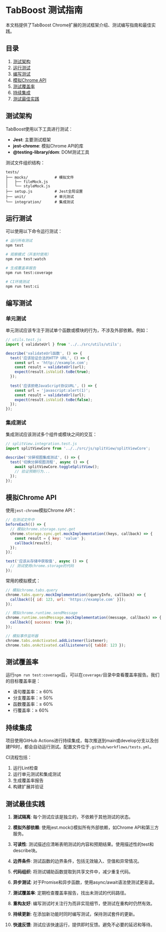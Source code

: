 # TabBoost 测试指南

本文档提供了TabBoost Chrome扩展的测试框架介绍、测试编写指南和最佳实践。

## 目录

1. [测试架构](#测试架构)
2. [运行测试](#运行测试)
3. [编写测试](#编写测试)
4. [模拟Chrome API](#模拟Chrome-API)
5. [测试覆盖率](#测试覆盖率)
6. [持续集成](#持续集成)
7. [测试最佳实践](#测试最佳实践)

## 测试架构

TabBoost使用以下工具进行测试：

- **Jest**: 主要测试框架
- **jest-chrome**: 模拟Chrome API的库
- **@testing-library/dom**: DOM测试工具

测试文件组织结构：

```
tests/
├── mocks/            # 模拟文件
│   ├── fileMock.js
│   └── styleMock.js
├── setup.js          # Jest全局设置
├── unit/             # 单元测试
└── integration/      # 集成测试
```

## 运行测试

可以使用以下命令运行测试：

```bash
# 运行所有测试
npm test

# 观察模式（开发时使用）
npm run test:watch

# 生成覆盖率报告
npm run test:coverage

# CI环境测试
npm run test:ci
```

## 编写测试

### 单元测试

单元测试应该专注于测试单个函数或模块的行为，不涉及外部依赖。例如：

```javascript
// utils.test.js
import { validateUrl } from '../../src/utils/utils';

describe('validateUrl函数', () => {
  test('应该验证合法的HTTP URL', () => {
    const url = 'http://example.com';
    const result = validateUrl(url);
    expect(result.isValid).toBe(true);
  });
  
  test('应该拒绝JavaScript协议URL', () => {
    const url = 'javascript:alert(1)';
    const result = validateUrl(url);
    expect(result.isValid).toBe(false);
  });
});
```

### 集成测试

集成测试应该测试多个组件或模块之间的交互：

```javascript
// splitView.integration.test.js
import splitViewCore from '../../src/js/splitView/splitViewCore';

describe('分屏视图集成测试', () => {
  test('切换分屏视图流程', async () => {
    await splitViewCore.toggleSplitView();
    // 验证预期行为...
  });
});
```

## 模拟Chrome API

使用`jest-chrome`模拟Chrome API：

```javascript
// 在测试文件中
beforeEach(() => {
  // 模拟chrome.storage.sync.get
  chrome.storage.sync.get.mockImplementation((keys, callback) => {
    const result = { key: 'value' };
    callback(result);
  });
});

test('应该从存储中获取值', async () => {
  // 测试使用chrome.storage的代码
});
```

常用的模拟模式：

```javascript
// 模拟chrome.tabs.query
chrome.tabs.query.mockImplementation((queryInfo, callback) => {
  callback([{ id: 123, url: 'https://example.com' }]);
});

// 模拟chrome.runtime.sendMessage
chrome.runtime.sendMessage.mockImplementation((message, callback) => {
  callback({ success: true });
});

// 模拟事件监听器
chrome.tabs.onActivated.addListener(listener);
chrome.tabs.onActivated.callListeners({ tabId: 123 });
```

## 测试覆盖率

运行`npm run test:coverage`后，可以在`coverage/`目录中查看覆盖率报告。我们的目标覆盖率是：

- 语句覆盖率：≥ 60%
- 分支覆盖率：≥ 50%
- 函数覆盖率：≥ 60%
- 行覆盖率：≥ 60%

## 持续集成

项目使用GitHub Actions进行持续集成，每次推送到main或develop分支以及创建PR时，都会自动运行测试。配置文件位于`.github/workflows/tests.yml`。

CI流程包括：

1. 运行Lint检查
2. 运行单元测试和集成测试
3. 生成覆盖率报告
4. 构建扩展并验证

## 测试最佳实践

1. **测试隔离**: 每个测试应该是独立的，不依赖于其他测试的状态。

2. **模拟外部依赖**: 使用jest.mock()模拟所有外部依赖，如Chrome API和第三方服务。

3. **可读性**: 测试描述应清晰表明测试的内容和预期结果。使用描述性的test和describe块。

4. **边界条件**: 测试函数的边界条件，包括无效输入、空值和异常情况。

5. **代码组织**: 将测试辅助函数提取到共享文件中，减少重复代码。

6. **异步测试**: 对于Promise和异步函数，使用async/await语法使测试更易读。

7. **测试覆盖率**: 定期检查覆盖率报告，找出未测试的代码路径。

8. **重构友好**: 编写测试时关注行为而非实现细节，使测试在重构时仍然有效。

9. **持续更新**: 在添加新功能时同时编写测试，保持测试套件的更新。

10. **快速反馈**: 测试应该快速运行，提供即时反馈。避免不必要的延迟和等待。 
